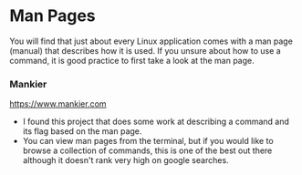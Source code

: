 # Man Pages

You will find that just about every Linux application comes with a man page (manual) that describes how it is used. If you unsure about how to use a command, it is good practice to first take a look at the man page.

### Mankier
https://www.mankier.com
- I found this project that does some work at describing a command and its flag based on the man page.
- You can view man pages from the terminal, but if you would like to browse a collection of commands, this is one of the best out there although it doesn't rank very high on google searches.
